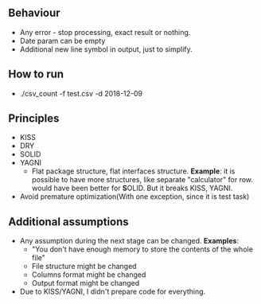 ## Behaviour 
* Any error - stop processing, exact result or nothing.
* Date param can be empty
* Additional new line symbol in output, just to simplify.
## How to run 
* ./csv_count -f test.csv -d 2018-12-09
## Principles
* KISS 
* DRY 
* SOLID 
* YAGNI
  * Flat package structure, flat interfaces structure.
    **Example**: it is possible to have more structures, like separate "calculator" for row.
      would have been better for **S**OLID.
     But it breaks KISS, YAGNI.
* Avoid premature optimization(With one exception, since it is test task)

## Additional assumptions
* Any assumption during the next stage can be changed.
  **Examples**:
    * "You don't have enough memory to store the contents of the whole file"
    * File structure might be changed 
    * Columns format might be changed
    * Output format might be changed 
* Due to KISS/YAGNI, I didn't prepare code for everything. 